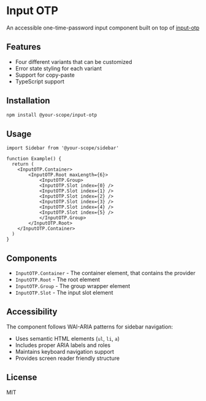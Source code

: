 # Input OTP

An accessible one-time-password input component built on top of [input-otp](https://input-otp.rodz.dev/)

## Features

- Four different variants that can be customized
- Error state styling for each variant
- Support for copy-paste
- TypeScript support

## Installation

```bash
npm install @your-scope/input-otp
```

## Usage

```tsx
import Sidebar from '@your-scope/sidebar'

function Example() {
  return (
    <InputOTP.Container>
        <InputOTP.Root maxLength={6}>
            <InputOTP.Group>
            <InputOTP.Slot index={0} />
            <InputOTP.Slot index={1} />
            <InputOTP.Slot index={2} />
            <InputOTP.Slot index={3} />
            <InputOTP.Slot index={4} />
            <InputOTP.Slot index={5} />
            </InputOTP.Group>
        </InputOTP.Root>
    </InputOTP.Container>
  )
}
```

## Components

- `InputOTP.Container` - The container element, that contains the provider
- `InputOTP.Root` - The root element
- `InputOTP.Group` - The group wrapper element
- `InputOTP.Slot` - The input slot element

## Accessibility

The component follows WAI-ARIA patterns for sidebar navigation:
- Uses semantic HTML elements (`ul`, `li`, `a`)
- Includes proper ARIA labels and roles
- Maintains keyboard navigation support
- Provides screen reader friendly structure

## License

MIT
